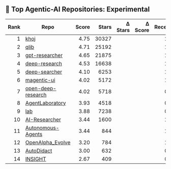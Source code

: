 ## 🧠 Top Agentic-AI Repositories: Experimental  
| Rank | Repo | Score | Stars | Δ Stars | Δ Score | Recency | Issue Health | Doc Complete | License Freedom | Ecosystem | log₂(Stars) | Category |
|-----:|------|------:|------:|--------:|--------:|-------:|-------------:|-------------:|---------------:|---------:|------------:|----------|
| 1 | [khoj](https://github.com/khoj-ai/khoj) | 4.75 | 30327 |  |  | 1.00 | 0.00 | 0.00 | 0.50 | 0.00 | 14.89 | Experimental |
| 2 | [qlib](https://github.com/microsoft/qlib) | 4.71 | 25192 |  |  | 1.00 | 0.00 | 0.00 | 1.00 | 0.00 | 14.62 | Experimental |
| 3 | [gpt-researcher](https://github.com/assafelovic/gpt-researcher) | 4.65 | 21875 |  |  | 1.00 | 0.00 | 0.00 | 1.00 | 0.00 | 14.42 | Experimental |
| 4 | [deep-research](https://github.com/dzhng/deep-research) | 4.53 | 16638 |  |  | 1.00 | 0.00 | 0.00 | 1.00 | 0.00 | 14.02 | Experimental |
| 5 | [deep-searcher](https://github.com/zilliztech/deep-searcher) | 4.10 | 6253 |  |  | 1.00 | 0.00 | 0.00 | 1.00 | 0.00 | 12.61 | Experimental |
| 6 | [magentic-ui](https://github.com/microsoft/magentic-ui) | 4.02 | 5172 |  |  | 1.00 | 0.00 | 0.00 | 1.00 | 0.00 | 12.34 | Experimental |
| 7 | [open-deep-research](https://github.com/nickscamara/open-deep-research) | 4.02 | 5718 |  |  | 0.97 | 0.00 | 0.00 | 0.50 | 0.00 | 12.48 | Experimental |
| 8 | [AgentLaboratory](https://github.com/SamuelSchmidgall/AgentLaboratory) | 3.93 | 4518 |  |  | 0.85 | 0.00 | 0.00 | 1.00 | 0.00 | 12.14 | Experimental |
| 9 | [lab](https://github.com/google-deepmind/lab) | 3.88 | 7238 |  |  | 0.00 | 0.00 | 0.00 | 0.50 | 0.00 | 12.82 | Experimental |
| 10 | [AI-Researcher](https://github.com/HKUDS/AI-Researcher) | 3.44 | 1600 |  |  | 1.00 | 0.00 | 0.00 | 0.00 | 0.00 | 10.64 | Experimental |
| 11 | [Autonomous-Agents](https://github.com/tmgthb/Autonomous-Agents) | 3.44 | 844 |  |  | 1.00 | 1.00 | 0.00 | 1.00 | 0.00 | 9.72 | Experimental |
| 12 | [OpenAlpha_Evolve](https://github.com/shyamsaktawat/OpenAlpha_Evolve) | 3.20 | 784 |  |  | 1.00 | 0.00 | 0.00 | 1.00 | 0.00 | 9.62 | Experimental |
| 13 | [AutoDidact](https://github.com/dCaples/AutoDidact) | 3.00 | 632 |  |  | 0.83 | 0.00 | 0.00 | 0.00 | 0.00 | 9.31 | Experimental |
| 14 | [INSIGHT](https://github.com/oneil512/INSIGHT) | 2.67 | 409 |  |  | 0.00 | 0.00 | 0.00 | 1.00 | 0.00 | 8.68 | Experimental |
